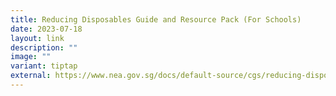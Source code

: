 ```yaml
---
title: Reducing Disposables Guide and Resource Pack (For Schools)
date: 2023-07-18
layout: link
description: ""
image: ""
variant: tiptap
external: https://www.nea.gov.sg/docs/default-source/cgs/reducing-disposables-guide-and-resource-pack.zip
---
```

